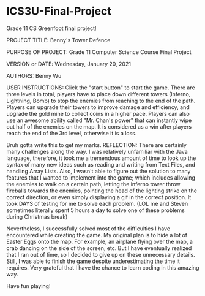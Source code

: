 # ICS3U-Final-Project
Grade 11 CS Greenfoot final project!

PROJECT TITLE: Benny's Tower Defence 

PURPOSE OF PROJECT: Grade 11 Computer Science Course Final Project

VERSION or DATE: Wednesday, January 20, 2021

AUTHORS: Benny Wu

USER INSTRUCTIONS: 
Click the "start button" to start the game. There are three levels in total, players have to place down different towers (Inferno, Lightning, Bomb) to stop the enemies from reaching to the end of the path. Players can upgrade their towers to improve damage and efficiency, and upgrade the gold mine to collect coins in a higher pace. Players can also use an awesome ability called "Mr. Chan's power" that can instantly wipe out half of the enemies on the map. It is considered as a win after players reach the end of the 3rd level, otherwise it is a loss.

Bruh gotta write this to get my marks.
REFLECTION:
There are certainly many challenges along the way. I was relatively unfamiliar with the Java language, therefore, it took me a tremendous amount of time to look up the syntax of many new ideas such as reading and writing from Text Files, and handling Array Lists. Also, I wasn't able to figure out the solution to many features that I wanted to implement into the game; which includes allowing the enemies to walk on a certain path, letting the inferno tower throw fireballs towards the enemies, pointing the head of the lighting strike on the correct direction, or even simply displaying a gif in the correct position. It took DAYS of testing for me to solve each problem. (LOL me and Steven sometimes literally spent 5 hours a day to solve one of these problems during Christmas break)

Nevertheless, I successfully solved most of the difficulties I have encountered while creating the game. My original plan is to hide a lot of Easter Eggs onto the map. For example, an airplane flying over the map, a crab dancing on the side of the screen, etc.
But I have eventually realized that I ran out of time, so I decided to give up on these unnecessary details. Still, I was able to finish the game despite underestimating the time it requires. Very grateful that I have the chance to learn coding in this amazing way. 

Have fun playing!
